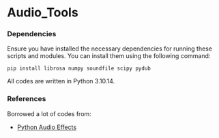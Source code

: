 # Audio_Tools


### Dependencies

Ensure you have installed the necessary dependencies for running these scripts and modules. You can install them using the following command:
```
pip install librosa numpy soundfile scipy pydub
```
All codes are written in Python 3.10.14.

### References

Borrowed a lot of codes from:
- [Python Audio Effects](https://github.com/chenwj1989/pafx)